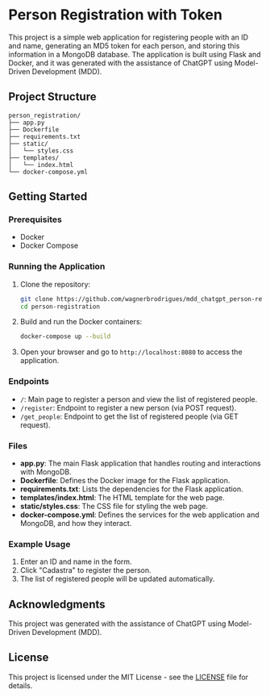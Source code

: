 
# Person Registration with Token

This project is a simple web application for registering people with an ID and name, generating an MD5 token for each person, and storing this information in a MongoDB database. The application is built using Flask and Docker, and it was generated with the assistance of ChatGPT using Model-Driven Development (MDD).

## Project Structure

```
person_registration/
├── app.py
├── Dockerfile
├── requirements.txt
├── static/
│   └── styles.css
├── templates/
│   └── index.html
└── docker-compose.yml
```

## Getting Started

### Prerequisites

- Docker
- Docker Compose

### Running the Application

1. Clone the repository:

   ```bash
   git clone https://github.com/wagnerbrodrigues/mdd_chatgpt_person-registration
   cd person-registration
   ```

2. Build and run the Docker containers:

   ```bash
   docker-compose up --build
   ```

3. Open your browser and go to `http://localhost:8080` to access the application.

### Endpoints

- `/`: Main page to register a person and view the list of registered people.
- `/register`: Endpoint to register a new person (via POST request).
- `/get_people`: Endpoint to get the list of registered people (via GET request).

### Files

- **app.py**: The main Flask application that handles routing and interactions with MongoDB.
- **Dockerfile**: Defines the Docker image for the Flask application.
- **requirements.txt**: Lists the dependencies for the Flask application.
- **templates/index.html**: The HTML template for the web page.
- **static/styles.css**: The CSS file for styling the web page.
- **docker-compose.yml**: Defines the services for the web application and MongoDB, and how they interact.

### Example Usage

1. Enter an ID and name in the form.
2. Click "Cadastra" to register the person.
3. The list of registered people will be updated automatically.

## Acknowledgments

This project was generated with the assistance of ChatGPT using Model-Driven Development (MDD).

## License

This project is licensed under the MIT License - see the [LICENSE](LICENSE) file for details.
